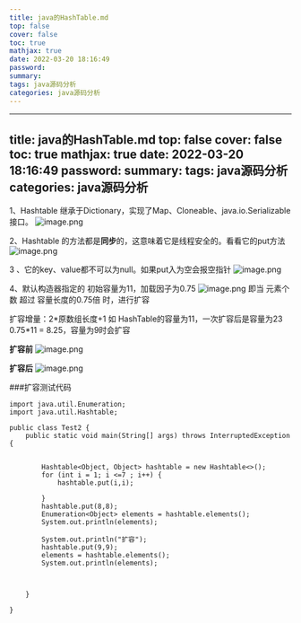 ```yaml
---
title: java的HashTable.md
top: false
cover: false
toc: true
mathjax: true
date: 2022-03-20 18:16:49
password:
summary:
tags: java源码分析
categories: java源码分析
---
```

---
title: java的HashTable.md
top: false
cover: false
toc: true
mathjax: true
date: 2022-03-20 18:16:49
password:
summary:
tags: java源码分析
categories: java源码分析
---

1、Hashtable 继承于Dictionary，实现了Map、Cloneable、java.io.Serializable接口。
![image.png](https://upload-images.jianshu.io/upload_images/13965490-29eea496c74b7f7b.png?imageMogr2/auto-orient/strip%7CimageView2/2/w/1240)

2、Hashtable 的方法都是**同步**的，这意味着它是线程安全的。看看它的put方法
![image.png](https://upload-images.jianshu.io/upload_images/13965490-7e3481b5a82c6757.png?imageMogr2/auto-orient/strip%7CimageView2/2/w/1240)


3 、它的key、value都不可以为null。如果put入为空会报空指针
![image.png](https://upload-images.jianshu.io/upload_images/13965490-52773b48942b8b82.png?imageMogr2/auto-orient/strip%7CimageView2/2/w/1240)

4、默认构造器指定的 初始容量为11，加载因子为0.75
![image.png](https://upload-images.jianshu.io/upload_images/13965490-af5c28c41e0873f4.png?imageMogr2/auto-orient/strip%7CimageView2/2/w/1240)
即当 元素个数 超过 容量长度的0.75倍 时，进行扩容

扩容增量：2\*原数组长度+1
如 HashTable的容量为11，一次扩容后是容量为23
0.75*11 = 8.25，容量为9时会扩容

**扩容前**
![image.png](https://upload-images.jianshu.io/upload_images/13965490-8b0b9e180f96f557.png?imageMogr2/auto-orient/strip%7CimageView2/2/w/1240)

**扩容后**
![image.png](https://upload-images.jianshu.io/upload_images/13965490-a3306eb494957bf4.png?imageMogr2/auto-orient/strip%7CimageView2/2/w/1240)

###扩容测试代码
~~~
import java.util.Enumeration;
import java.util.Hashtable;

public class Test2 {
    public static void main(String[] args) throws InterruptedException {


        Hashtable<Object, Object> hashtable = new Hashtable<>();
        for (int i = 1; i <=7 ; i++) {
            hashtable.put(i,i);

        }
        hashtable.put(8,8);
        Enumeration<Object> elements = hashtable.elements();
        System.out.println(elements);

        System.out.println("扩容");
        hashtable.put(9,9);
        elements = hashtable.elements();
        System.out.println(elements);



    }

}
~~~
